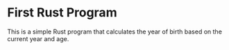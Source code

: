 # First Rust Program

This is a simple Rust program that calculates the year of birth based on the current year and age.

